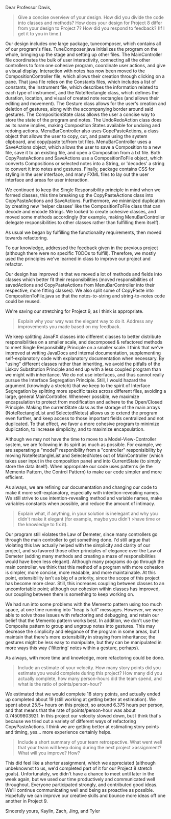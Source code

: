 Dear Professor Davis,

>Give a concise overview of your design. How did you divide the code into classes and methods? How does your design for Project 8 differ from your design to Project 7? How did you respond to feedback? (If I get it to you in time.)

Our design includes one large package, tunecomposer, which contains all of our program's files. TuneComposer.java initializes the program on the whole, bringing up the stage and setting up other files. The MainController file coordinates the bulk of user interactivity, connecting all the other controllers to form one cohesive program, coordinate user actions, and give a visual display. Interaction with notes has now been moved to the CompositionController file, which allows their creation through clicking on a pane. That java file relies on the Constants files, which includes a list of constants, the Instrument file, which describes the information related to each type of instrument, and the NoteRectangle class, which defines the duration, location, and visual of created note rectangles (and allows their editing and movement). The Gesture class allows for the user's creation and deletion of gestures, along with the accompanying border around said gestures. The CompositionState class allows the user a concise way to store the state of the program and notes. The UndoRedoAction class does as its name implies, making Composition States available for undoing and redoing actions. MenuBarController also uses CopePasteActions, a class object that allows the user to copy, cut, and paste using the system clipboard, and copy/paste to/from txt files. MenuBarController uses a SaveActions object, which allows the user to save a Composition to a new file, save it to an existing file, and open a Composition from a txt file. Both CopyPasteActions and SaveActions use a CompositionToFile object, which converts Compositions or selected notes into a String, or 'decodes' a string to convert it into notes and gestures. Finally, package contains CSS for styling in the user interface, and many FXML files to lay out the user interface and areas for user interaction.

We continued to keep the Single Responsibility principle in mind when we formed classes, this time breaking up the CopyPasteActions class into CopyPasteActions and SaveActions. Furthermore, we minimized duplication by creating new 'helper classes' like the CompositionToFile class that can decode and encode Strings. We looked to create cohesive classes, and moved some methods accordingly (for example, making MenuBarController delegate responsibilities to other classes rather than fulfilling them itself).

As usual we began by fulfilling the functionality requirements, then moved towards refactoring. 

To our knowledge, addressed the feedback given in the previous project (although there were no specific TODOs to fulfill). Therefore, we mostly used the principles we've learned in class to improve our project and refactor. 

Our design has improved in that we moved a lot of methods and fields into classes which better fit their responsibilities (moved responsibilities of savedActions and CopyPasteActions from MenuBarController into their respective, more fitting classes). We also split some of CopyPaste into CompositionToFile.java so that the notes-to-string and string-to-notes code could be reused.

We're saving our stretching for Project 9, as I think is appropriate.

>Explain why your way was the elegant way to do it. Address any improvements you made based on my feedback.

We keep splitting JavaFX classes into different classes to better distribute responsibilities on a smaller scale, and decomposed & refactored methods to meet Single Responsibility Principle on a smaller scale. I think that we've improved at writing JavaDocs and internal documentation, supplementing self-explanatory code with explanatory documentation when necessary. By "using" different classes rather than inheriting, we avoid the pitfalls of the Liskov Substitution Principle and end up with a less coupled program than we might with inheritance. We do not use interfaces, and thus cannot really pursue the Interface Segregation Principle. Still, I would hazard the argument (knowingly a stretch) that we keep to the spirit of Interface Segregation by splitting more specific tasks across different files, avoiding a large, general MainController. Whenever possible, we maximize encapsulation to protect from modification and adhere to the Open/Closed Principle. Making the currentState class as the storage of the main arrays (NoteRectangleList and SelectedNotes) allows us to extend the program even further, and keep access to those important fields centralized and not duplicated. To that effect, we favor a more cohesive program to minimize duplication, to increase simplicity, and to maximize encapsulation. 

Although we may not have the time to move to a Model-View-Controller system, we are following in its spirit as much as possible. For example, we are seperating a "model" responibility from a "controller" responisibility by moving NoteRectangleList and SelectedNotes out of MainController (which takes user input in the composition pane) and into CurrentState (to simply store the data itself). When appropriate our code uses patterns (ie the Memento Pattern, the Control Pattern) to make our code simpler and more efficient.

As always, we are refining our documentation and changing our code to make it more self-explanatory, especially with intention-revealing names. We still strive to use intention-revealing method and variable names, make variables constants when possible, and reduce the amount of intimacy.

>Explain what, if anything, in your solution is inelegant and why you didn't make it elegant (for example, maybe you didn't >have time or the knowledge to fix it).

Our program still violates the Law of Demeter, since many controllers go through the main controller to get something done. I'd still argue that violating this law actually helped with the simplicity and clarity of our project, and so favored those other principles of elegance over the Law of Demeter (adding many methods and creating a maze of responsibilities would have been less elegant). Although many programs do go through the main controller, we think that this method of a program with more cohesion is simpler, more concise, more readable, and more maintainable. At this point, extensibility isn't as big of a priority, since the scope of this project has become more clear. Still, this increases coupling between classes to an uncomfortable point; although our cohesion within classes has improved, our coupling between them is something to keep working on. 

We had run into some problems with the Memento pattern using too much space, at one time running into "heap is full" messages. However, we were able to solve those issues with refactoring and debugging, and retain our belief that the Memento pattern works best. In addition, we don't use the Composite pattern to group and ungroup notes into gestures. This may decrease the simplicity and elegance of the program in some areas, but I maintain that there's more extensibility in straying from inheritance; the gestures might be less easy to manipulate, but they can be manipulated in more ways this way ('filtering' notes within a gesture, perhaps).

As always, with more time and knowledge, more refactoring could be done.

>Include an estimate of your velocity. How many story points did you estimate you would complete during this project? How many did you actually complete, how many person-hours did the team spend, and what is the ratio of points/person-hour?

We estimated that we would complete 18 story points, and actually ended up completed about 19 (still working at getting better at estimation). We spent about 25.5+ hours on this project, so around 6.375 hours per person, and that means that the rate of points/person-hour was about 0.74509803921. In this project our velocity slowed down, but I think that's because we tried out a variety of different ways of refactoring CopyPasteActions. I think we are getting better at estimating story points and timing, yes... more experience certainly helps.

>Include a short summary of your team retrospective. What went well that your team will keep doing during the next project >assignment? What will you improve? How?

This did feel like a shorter assignment, which we appreciated (although unbeknownst to us, we'd completed part of it for our Project 8 stretch goals). Unfortunately, we didn't have a chance to meet until later in the week again, but we used our time productively and communicated well throughout. Everyone participated strongly, and contributed good ideas. We'll continue communicating well and being as proactive as possible. Hopefully we can improve our creative skills and bounce more ideas off one another in Project 9.

Sincerely yours,
Kaylin, Zach, Jing, and Tyler

